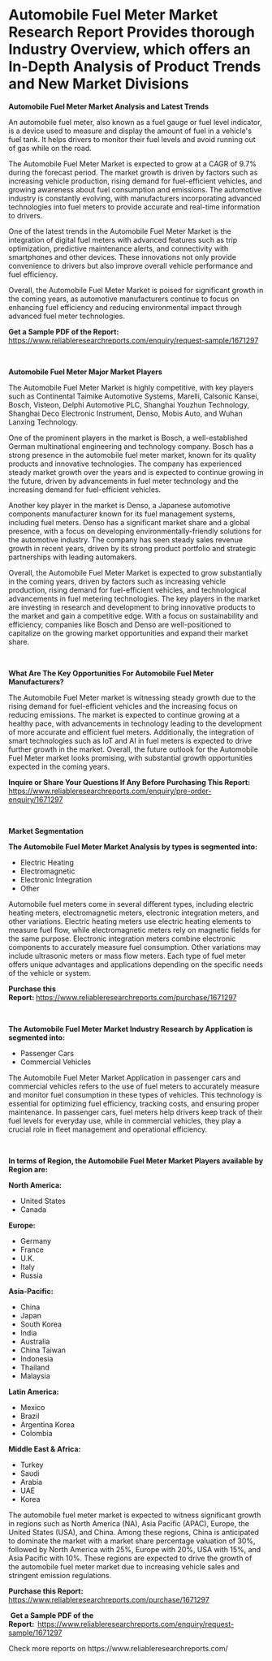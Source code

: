 <p><h1>Automobile Fuel Meter Market Research Report Provides thorough Industry Overview, which offers an In-Depth Analysis of Product Trends and New Market Divisions</h1></p><p><strong>Automobile Fuel Meter Market Analysis and Latest Trends</strong></p>
<p><p>An automobile fuel meter, also known as a fuel gauge or fuel level indicator, is a device used to measure and display the amount of fuel in a vehicle's fuel tank. It helps drivers to monitor their fuel levels and avoid running out of gas while on the road.</p><p>The Automobile Fuel Meter Market is expected to grow at a CAGR of 9.7% during the forecast period. The market growth is driven by factors such as increasing vehicle production, rising demand for fuel-efficient vehicles, and growing awareness about fuel consumption and emissions. The automotive industry is constantly evolving, with manufacturers incorporating advanced technologies into fuel meters to provide accurate and real-time information to drivers.</p><p>One of the latest trends in the Automobile Fuel Meter Market is the integration of digital fuel meters with advanced features such as trip optimization, predictive maintenance alerts, and connectivity with smartphones and other devices. These innovations not only provide convenience to drivers but also improve overall vehicle performance and fuel efficiency.</p><p>Overall, the Automobile Fuel Meter Market is poised for significant growth in the coming years, as automotive manufacturers continue to focus on enhancing fuel efficiency and reducing environmental impact through advanced fuel meter technologies.</p></p>
<p><strong>Get a Sample PDF of the Report:&nbsp;</strong> <a href="https://www.reliableresearchreports.com/enquiry/request-sample/1671297">https://www.reliableresearchreports.com/enquiry/request-sample/1671297</a></p>
<p>&nbsp;</p>
<p><strong>Automobile Fuel Meter Major Market Players</strong></p>
<p><p>The Automobile Fuel Meter Market is highly competitive, with key players such as Continental Taimike Automotive Systems, Marelli, Calsonic Kansei, Bosch, Visteon, Delphi Automotive PLC, Shanghai Youzhun Technology, Shanghai Deco Electronic Instrument, Denso, Mobis Auto, and Wuhan Lanxing Technology. </p><p>One of the prominent players in the market is Bosch, a well-established German multinational engineering and technology company. Bosch has a strong presence in the automobile fuel meter market, known for its quality products and innovative technologies. The company has experienced steady market growth over the years and is expected to continue growing in the future, driven by advancements in fuel meter technology and the increasing demand for fuel-efficient vehicles.</p><p>Another key player in the market is Denso, a Japanese automotive components manufacturer known for its fuel management systems, including fuel meters. Denso has a significant market share and a global presence, with a focus on developing environmentally-friendly solutions for the automotive industry. The company has seen steady sales revenue growth in recent years, driven by its strong product portfolio and strategic partnerships with leading automakers.</p><p>Overall, the Automobile Fuel Meter Market is expected to grow substantially in the coming years, driven by factors such as increasing vehicle production, rising demand for fuel-efficient vehicles, and technological advancements in fuel metering technologies. The key players in the market are investing in research and development to bring innovative products to the market and gain a competitive edge. With a focus on sustainability and efficiency, companies like Bosch and Denso are well-positioned to capitalize on the growing market opportunities and expand their market share.</p></p>
<p>&nbsp;</p>
<p><strong>What Are The Key Opportunities For Automobile Fuel Meter Manufacturers?</strong></p>
<p><p>The Automobile Fuel Meter market is witnessing steady growth due to the rising demand for fuel-efficient vehicles and the increasing focus on reducing emissions. The market is expected to continue growing at a healthy pace, with advancements in technology leading to the development of more accurate and efficient fuel meters. Additionally, the integration of smart technologies such as IoT and AI in fuel meters is expected to drive further growth in the market. Overall, the future outlook for the Automobile Fuel Meter market looks promising, with substantial growth opportunities expected in the coming years.</p></p>
<p><strong>Inquire or Share Your Questions If Any Before Purchasing This Report:</strong> <a href="https://www.reliableresearchreports.com/enquiry/pre-order-enquiry/1671297">https://www.reliableresearchreports.com/enquiry/pre-order-enquiry/1671297</a></p>
<p>&nbsp;</p>
<p><strong>Market Segmentation</strong></p>
<p><strong>The Automobile Fuel Meter Market Analysis by types is segmented into:</strong></p>
<p><ul><li>Electric Heating</li><li>Electromagnetic</li><li>Electronic Integration</li><li>Other</li></ul></p>
<p><p>Automobile fuel meters come in several different types, including electric heating meters, electromagnetic meters, electronic integration meters, and other variations. Electric heating meters use electric heating elements to measure fuel flow, while electromagnetic meters rely on magnetic fields for the same purpose. Electronic integration meters combine electronic components to accurately measure fuel consumption. Other variations may include ultrasonic meters or mass flow meters. Each type of fuel meter offers unique advantages and applications depending on the specific needs of the vehicle or system.</p></p>
<p><strong>Purchase this Report:&nbsp;</strong><a href="https://www.reliableresearchreports.com/purchase/1671297">https://www.reliableresearchreports.com/purchase/1671297</a></p>
<p>&nbsp;</p>
<p><strong>The Automobile Fuel Meter Market Industry Research by Application is segmented into:</strong></p>
<p><ul><li>Passenger Cars</li><li>Commercial Vehicles</li></ul></p>
<p><p>The Automobile Fuel Meter Market Application in passenger cars and commercial vehicles refers to the use of fuel meters to accurately measure and monitor fuel consumption in these types of vehicles. This technology is essential for optimizing fuel efficiency, tracking costs, and ensuring proper maintenance. In passenger cars, fuel meters help drivers keep track of their fuel levels for everyday use, while in commercial vehicles, they play a crucial role in fleet management and operational efficiency.</p></p>
<p>&nbsp;</p>
<p><strong>In terms of Region, the Automobile Fuel Meter Market Players available by Region are:</strong></p>
<p>
    <p> <strong> North America: </strong>
        <ul>
            <li>United States</li>
            <li>Canada</li>
        </ul>
        </p> 
    <p> <strong> Europe: </strong>
        <ul>
            <li>Germany</li>
            <li>France</li>
            <li>U.K.</li>
            <li>Italy</li>
            <li>Russia</li>
        </ul>
        </p> 
    <p> <strong> Asia-Pacific: </strong>
        <ul>
            <li>China</li>
            <li>Japan</li>
            <li>South Korea</li>
            <li>India</li>
            <li>Australia</li>
            <li>China Taiwan</li>
            <li>Indonesia</li>
            <li>Thailand</li>
            <li>Malaysia</li>
        </ul>
        </p> 
    <p> <strong> Latin America: </strong>
        <ul>
            <li>Mexico</li>
            <li>Brazil</li>
            <li>Argentina Korea</li>
            <li>Colombia</li>
        </ul>
        </p> 
    <p> <strong> Middle East & Africa: </strong>
        <ul>
            <li>Turkey</li>
            <li>Saudi</li>
            <li>Arabia</li>
            <li>UAE</li>
            <li>Korea</li>
        </ul>
    </p>
    </p>
<p><p>The automobile fuel meter market is expected to witness significant growth in regions such as North America (NA), Asia Pacific (APAC), Europe, the United States (USA), and China. Among these regions, China is anticipated to dominate the market with a market share percentage valuation of 30%, followed by North America with 25%, Europe with 20%, USA with 15%, and Asia Pacific with 10%. These regions are expected to drive the growth of the automobile fuel meter market due to increasing vehicle sales and stringent emission regulations.</p></p>
<p><strong>Purchase this Report: </strong><a href="https://www.reliableresearchreports.com/purchase/1671297">https://www.reliableresearchreports.com/purchase/1671297</a></p>
<p>&nbsp;<strong>Get a Sample PDF of the Report:&nbsp;&nbsp;</strong><a href="https://www.reliableresearchreports.com/enquiry/request-sample/1671297">https://www.reliableresearchreports.com/enquiry/request-sample/1671297</a></p>
<p><strong></strong></p>
<p>Check more reports on https://www.reliableresearchreports.com/</p>
